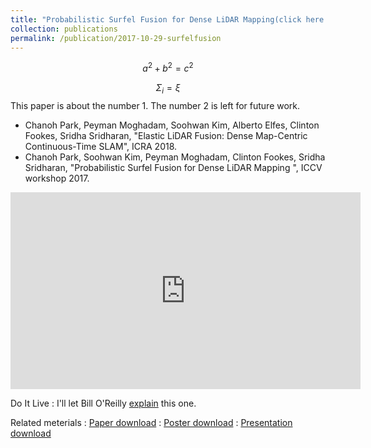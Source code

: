 ```yaml
---
title: "Probabilistic Surfel Fusion for Dense LiDAR Mapping(click here for more information)"
collection: publications
permalink: /publication/2017-10-29-surfelfusion
---
```



$$a^2 + b^2 = c^2$$

$$ \Sigma_i = {\xi} $$
This paper is about the number 1. The number 2 is left for future work.

- Chanoh Park, Peyman Moghadam, Soohwan Kim, Alberto Elfes, Clinton Fookes, Sridha Sridharan, "Elastic LiDAR Fusion: Dense Map-Centric Continuous-Time SLAM", ICRA 2018.
- Chanoh Park, Soohwan Kim, Peyman Moghadam, Clinton Fookes, Sridha Sridharan, "Probabilistic Surfel Fusion for Dense LiDAR Mapping ", ICCV workshop 2017.

<iframe width="560" height="315" src="https://www.youtube.com/embed/QNNLncT9XmQ" frameborder="0" allow="autoplay; encrypted-media"> </iframe>


Do It Live
:   I'll let Bill O'Reilly [explain](https://www.youtube.com/watch?v=O_HyZ5aW76c "We'll Do It Live") this one.

Related meterials
:   [Paper download](http://copark86.github.io/files/paper1.pdf)
:   [Poster download](http://copark86.github.io/files/paper1.pdf)
:   [Presentation download](http://copark86.github.io/files/paper1.pdf)
